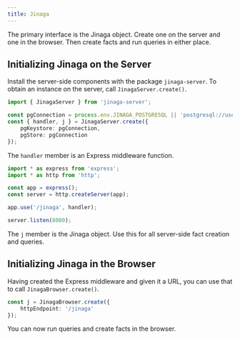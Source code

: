 ```yaml
---
title: Jinaga
---
```


The primary interface is the Jinaga object.
Create one on the server and one in the browser.
Then create facts and run queries in either place.

## Initializing Jinaga on the Server

Install the server-side components with the package `jinaga-server`.
To obtain an instance on the server, call `JinagaServer.create()`.

```typescript
import { JinagaServer } from 'jinaga-server';

const pgConnection = process.env.JINAGA_POSTGRESQL || 'postgresql://user:pass@localhost:5432/app';
const { handler, j } = JinagaServer.create({
    pgKeystore: pgConnection,
    pgStore: pgConnection
});
```

The `handler` member is an Express middleware function.

```typescript
import * as express from 'express';
import * as http from 'http';

const app = express();
const server = http.createServer(app);

app.use('/jinaga', handler);

server.listen(8080);
```

The `j` member is the Jinaga object.
Use this for all server-side fact creation and queries.

## Initializing Jinaga in the Browser

Having created the Express middleware and given it a URL, you can use that to call `JinagaBrowser.create()`.

```typescript
const j = JinagaBrowser.create({
    httpEndpoint: '/jinaga'
});
```

You can now run queries and create facts in the browser.